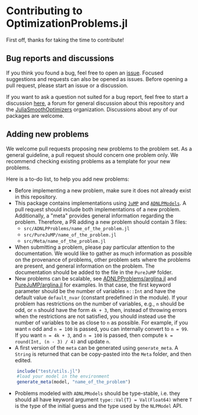 # Contributing to OptimizationProblems.jl

First off, thanks for taking the time to contribute!

## Bug reports and discussions

If you think you found a bug, feel free to open an [issue](https://github.com/JuliaSmoothOptimizers/OptimizationProblems.jl/issues).
Focused suggestions and requests can also be opened as issues. Before opening a pull request, please start an issue or a discussion.

If you want to ask a question not suited for a bug report, feel free to start a discussion [here](https://github.com/JuliaSmoothOptimizers/Organization/discussions), a forum for general discussion about this repository and the [JuliaSmoothOptimizers](https://github.com/JuliaSmoothOptimizers) organization. Discussions about any of our packages are welcome.

## Adding new problems

We welcome pull requests proposing new problems to the problem set. As a general guideline, a pull request should concern one problem only. We recommend checking existing problems as a template for your new problems.

Here is a to-do list, to help you add new problems:
* Before implementing a new problem, make sure it does not already exist in this repository.
* This package contains implementations using [`JuMP`](https://github.com/jump-dev/JuMP.jl) and [`ADNLPModels`](https://github.com/JuliaSmoothOptimizers/ADNLPModels.jl). A pull request should include both implementations of a new problem. Additionally, a "meta" provides general information regarding the problem. Therefore, a PR adding a new problem should contain 3 files:
    - `src/ADNLPProblems/name_of_the_problem.jl`
    - `src/PureJuMP/name_of_the_problem.jl`
    - `src/Meta/name_of_the_problem.jl`
* When submitting a problem, please pay particular attention to the documentation. We would like to gather as much information as possible on the provenance of problems, other problem sets where the problems are present, and general information on the problem. 
The documentation should be added to the file in the `PureJuMP` folder.
* New problems can be scalable, see [ADNLPProblems/arglina.jl](https://github.com/JuliaSmoothOptimizers/OptimizationProblems.jl/blob/main/src/ADNLPProblems/arglina.jl) and [PureJuMP/arglina.jl](https://github.com/JuliaSmoothOptimizers/OptimizationProblems.jl/blob/main/src/PureJuMP/arglina.jl) for examples. In that case, the first keyword parameter should be the number of variables `n::Int` and have the default value `default_nvar` (constant predefined in the module). If your problem has restrictions on the number of variables, e.g., `n` should be odd, or `n` should have the form `4k + 3`, then, instead of throwing errors when the restrictions are not satisfied, you should instead use the number of variables to be as close to `n` as possible. For example, if you want `n` odd and `n = 100` is passed, you can internally convert to `n = 99`. If you want `n = 4k + 3`, and `n = 100` is passed, then compute `k = round(Int, (n - 3) / 4)` and update `n`.
* A first version of the `meta` can be generated using `generate_meta`. A `String` is returned that can be copy-pasted into the `Meta` folder, and then edited.

```julia
    include("test/utils.jl")
    #load your model in the environment
    generate_meta(model, "name_of_the_problem")
```

* Problems modeled with `ADNLPModels` should be type-stable, i.e. they should all have keyword argument `type::Val{T} = Val(Float64)` where `T` is the type of the initial guess and the type used by the `NLPModel` API.

